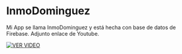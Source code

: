 # InmoDominguez

Mi App se llama InmoDominguez y está hecha con base de datos de Firebase. Adjunto enlace de Youtube.


[![VER VIDEO](https://img.youtube.com/vi/5SOOTL0-0eY/0.jpg)](https://www.youtube.com/watch?v=5SOOTL0-0eY)

